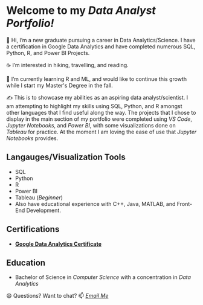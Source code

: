 # Welcome to my *Data Analyst Portfolio!*

👋 Hi, I’m a new graduate pursuing a career in Data Analytics/Science. I have a certification in Google Data Analytics and have completed numerous SQL, Python, R, and Power BI Projects.

☕ I’m interested in hiking, travelling, and reading.

🌱 I’m currently learning R and ML, and would like to continue this growth while I start my Master's Degree in the fall.

<!---
bdavidson16/bdavidson16 is a ✨ special ✨ repository because its `README.md` (this file) appears on your GitHub profile.
You can click the Preview link to take a look at your changes.
--->

✍️ This is to showcase my abilities as an aspiring data analyst/scientist. I am attempting to highlight my skills using SQL, Python, and R amongst other languages that I find useful along the way. The projects that I chose to display in the main section of my portfolio were completed using *VS Code*, *Jupyter Notebooks*, and *Power BI*, with some visualizations done on *Tableau* for practice. At the moment I am loving the ease of use that *Jupyter Notebooks* provides.

## Langauges/Visualization Tools

  - SQL
  - Python
  - R
  - Power BI
  - Tableau (*Beginner*)
  - Also have educational experience with C++, Java, MATLAB, and Front-End Development.

## Certifications

  - **[Google Data Analytics Certificate](https://github.com/user-attachments/files/19200487/Coursera.XMI1DZCNZCTY.pdf)**

## Education
 
  - Bachelor of Science in *Computer Science* with a concentration in *Data Analytics*


😄 Questions? Want to chat? 📫 *<a href="mailto:bailey.davidson@snhu.edu">Email Me</a>*


